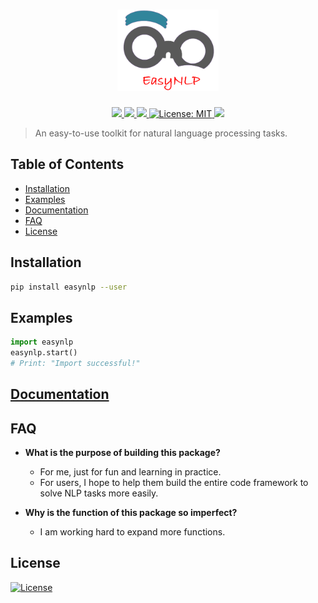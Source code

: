 <h1 align="center"><img src="./documents/files/logo.png" height="130" /></h1>

<p align="center">
  <a href="https://github.com/nrgeup">
    <img src="https://img.shields.io/badge/Author-Nrgeup-blue.svg" />
  </a>
  <a href="https://pypi.org/project/easynlp/">
    <img src="https://img.shields.io/pypi/v/easynlp.svg" />
  </a>
  <a href="https://pypi.org/project/easynlp/">
    <img src="https://img.shields.io/pypi/pyversions/easynlp.svg" />
  </a>
  <a href="https://github.com/nrgeup/EasyNLP/blob/master/LICENSE">
    <img alt="License: MIT" src="https://img.shields.io/badge/license-MIT-yellow.svg" target="_blank" />
  </a>
  <img src="http://img.shields.io/travis/badges/badgerbadgerbadger.svg" />
</p>

> An easy-to-use toolkit for natural language processing tasks.

## Table of Contents

- [Installation](#installation)
- [Examples](#examples)
- [Documentation](https://easynlp.readthedocs.io/en/latest/)
- [FAQ](#faq)
- [License](#license)

## Installation
```bash
pip install easynlp --user
```

## Examples

```python
import easynlp
easynlp.start()
# Print: "Import successful!"
```

## [Documentation](https://easynlp.readthedocs.io/en/latest/)

## FAQ
- **What is the purpose of building this package?**
    - For me, just for fun and learning in practice.
    - For users, I hope to help them build the entire code framework to solve NLP tasks more easily.
    
- **Why is the function of this package so imperfect?**
    - I am working hard to expand more functions.

## License

[![License](http://img.shields.io/:license-mit-blue.svg)](http://badges.mit-license.org)


